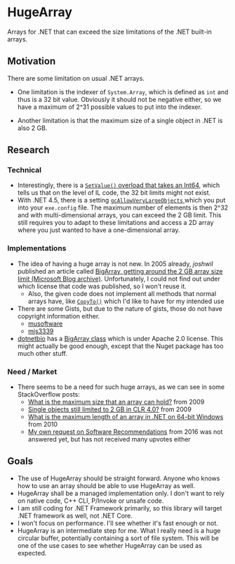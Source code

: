 # HugeArray
Arrays for .NET that can exceed the size limitations of the .NET built-in arrays.

## Motivation

There are some limitation on usual .NET arrays.

* One limitation is the indexer of `System.Array`, which is defined as `int` and thus is a 32 bit value. Obviously it should not be negative either, so we have a maximum of 2^31 possible values to put into the indexer. 

* Another limitation is that the maximum size of a single object in .NET is also 2 GB. 

## Research

### Technical

* Interestingly, there is a [`SetValue()` overload that takes an Int64](https://docs.microsoft.com/en-us/dotnet/api/system.array.setvalue?view=netframework-4.8#System_Array_SetValue_System_Object_System_Int64_), which tells us that on the level of IL code, the 32 bit limits might not exist.
* With .NET 4.5, there is a setting [`gcAllowVeryLargeObjects` ](https://docs.microsoft.com/en-us/dotnet/framework/configure-apps/file-schema/runtime/gcallowverylargeobjects-element) which you put into your `exe.config` file. The maximum number of elements is then 2^32 and with multi-dimensional arrays, you can exceed the  2 GB limit. This still requires you to adapt to these limitations and access a 2D array where you just wanted to have a one-dimensional array.
### Implementations
* The idea of having a huge array is not new. In 2005 already, *joshwil* published an article called [BigArray, getting around the 2 GB array size limit (Microsoft Blog archive)](https://docs.microsoft.com/en-us/archive/blogs/joshwil/bigarrayt-getting-around-the-2gb-array-size-limit). Unfortunately, I could not find out under which license that code was published, so I won't reuse it.
  * Also, the given code does not implement all methods that normal arrays have, like [`CopyTo()`](https://docs.microsoft.com/en-us/dotnet/api/system.array.copyto?view=netframework-4.8) which I'd like to have for my intended use
* There are some Gists, but due to the nature of gists, those do not have copyright information either.
  * [musoftware](https://gist.github.com/musoftware/6373f219e4fbfd9f68bb7ae18e1554ff)
  * [mjs3339](https://gist.github.com/mjs3339/da6e42eaa88419a6ae9d6d58a3d02356)
* [dotnetbio](https://github.com/dotnetbio/bio) has a [BigArray class](https://github.com/dotnetbio/bio/blob/master/Source/Bio.Core/BigArray.cs) which is under Apache 2.0 license. This might actually be good enough, except that the Nuget package has too much other stuff.
### Need / Market
* There seems to be a need for such huge arrays, as we can see in some StackOverflow posts:
  * [What is the maximum size that an array can hold?](https://stackoverflow.com/questions/1391672/what-is-the-maximum-size-that-an-array-can-hold) from 2009
  * [Single objects still limited to 2 GB in CLR 4.0?](https://stackoverflow.com/questions/1087982/single-objects-still-limited-to-2-gb-in-size-in-clr-4-0) from 2009
  * [What is the maximum length of an array in .NET on 64-bit Windows](https://stackoverflow.com/questions/2338778/what-is-the-maximum-length-of-an-array-in-net-on-64-bit-windows) from 2010
  * [My own request on Software Recommendations](https://softwarerecs.stackexchange.com/questions/36175/net-library-that-simulates-very-large-byte-array) from 2016 was not answered yet, but has not received many upvotes either

## Goals

* The use of HugeArray should be straight forward. Anyone who knows how to use an array should be able to use HugeArray as well.
* HugeArray shall be a managed implementation only. I don't want to rely on native code, C++ CLI, P/Invoke or unsafe code.
* I am still coding for .NET Framework primarily, so this library will target .NET framework as well, not .NET Core.
* I won't focus on performance. I'll see whether it's fast enough or not.
* HugeArray is an intermediate step for me. What I really need is a huge circular buffer, potentially containing a sort of file system. This will be one of the use cases to see whether HugeArray can be used as expected.

